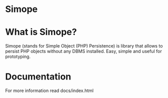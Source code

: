 Simope
======
# What is Simope?
Simope (stands for Simple Object (PHP) Persistence) is library that allows to persist PHP objects without any DBMS installed.
Easy, simple and useful for prototyping.
# Documentation
For more information read docs/index.html
